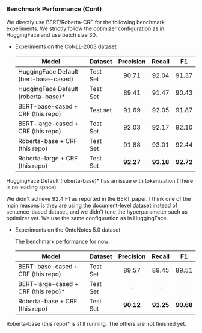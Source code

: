 ### Benchmark Performance (Cont)

We directly use BERT/Roberta-CRF for the following benchmark experiments. 
We strictly follow the optimizer configuration as in HuggingFace and use batch size 30.

* Experiments on the CoNLL-2003 dataset

    | Model| Dataset | Precision | Recall | F1 |
    |-------| ------- | :---------: | :------: | :--: |
    |HuggingFace Default (bert-base-cased)| Test Set | 90.71 | 92.04| 91.37|
    |HuggingFace Default (roberta-base)*| Test Set | 89.41 | 91.47|90.43|
    |BERT-base-cased + CRF (this repo)| Test set | 91.69 | 92.05 | 91.87 |
    |BERT-large-cased + CRF (this repo)| Test Set | 92.03 | 92.17 | 92.10 |
    |Roberta-base + CRF (this repo)| Test Set | 91.88  | 93.01 |92.44|
    |Roberta-large + CRF (this repo)| Test Set | **92.27**  | **93.18** |**92.72**|
HuggingFace Default (roberta-base)* has an issue with tokenization (There is no leading space).

We didn't achieve 92.4 F1 as reported in the BERT paper. 
I think one of the main reasons is they are using the document-level dataset instead of sentence-based dataset, and we didn't tune the hyperparameter such as optimizer yet. We use the same configuration as in HuggingFace.
 

* Experiments on the OntoNotes 5.0 dataset

    The benchmark performance for now:
    
    | Model| Dataset | Precision | Recall | F1 |
    |-------| ------- | :---------: | :------: | :--: |
    |BERT-base-cased + CRF (this repo)| Test Set |89.57  | 89.45 | 89.51 |
    |BERT-large-cased + CRF (this repo)*| Test Set | - | -|-|
    |Roberta-base + CRF (this repo)| Test Set | **90.12**  | **91.25** |**90.68**|
    
Roberta-base (this repo)* is still running. The others are not finished yet.